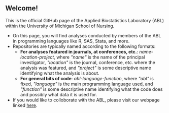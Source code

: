 ## Welcome!

This is the official GitHub page of the Applied Biostatistics Laboratory (ABL) within the University of Michigan School of Nursing.
  - On this page, you will find analyses conducted by members of the ABL in programming languages like R, SAS, Stata, and more.
  - Repositories are typically named according to the following formats:
    - **For analyses featured in journals, at conferences, etc.**: *name-location-project*, where *"name"* is the name of the principal investigator, *"location"* is the journal, conference, etc. where the analysis was featured, and *"project"* is some descriptive name identifying what the analysis is about.
    - **For general bits of code**: *abl-language-function*, where *"abl"* is fixed, *"language"* is the main programming language used, and *"function"* is some descriptive name identifying what the code does and possibly what data it is used for.
  - If you would like to colloborate with the ABL, please visit our webpage linked [here](https://nursing.umich.edu/research/grants-and-research-office-gro/applied-biostatistics-laboratory).
